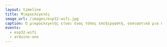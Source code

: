 ```yaml
---
layout: timeline 
title: Μικροελεγκτές
image_url: /images/esp32-wifi.jpg
caption: Ο μικροελεγκτής είναι ένας τύπος επεξεργαστή, ουσιαστικά μια παραλλαγή μικροεπεξεργαστή, ο οποίος μπορεί να λειτουργήσει με ελάχιστα εξωτερικά εξαρτήματα, λόγω των πολλών ενσωματωμένων υποσυστημάτων που διαθέτει.
events:
  - esp32-wifi
  - arduino-uno
---
```

